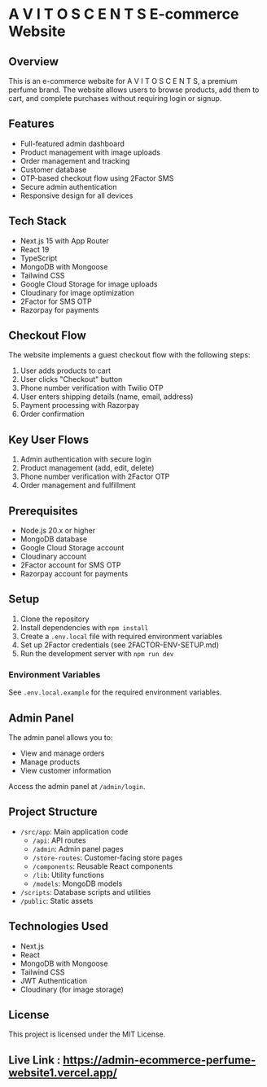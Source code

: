# A V I T O   S C E N T S E-commerce Website

## Overview
This is an e-commerce website for A V I T O   S C E N T S, a premium perfume brand. The website allows users to browse products, add them to cart, and complete purchases without requiring login or signup.

## Features

- Full-featured admin dashboard
- Product management with image uploads
- Order management and tracking
- Customer database
- OTP-based checkout flow using 2Factor SMS
- Secure admin authentication
- Responsive design for all devices

## Tech Stack

- Next.js 15 with App Router
- React 19
- TypeScript
- MongoDB with Mongoose
- Tailwind CSS
- Google Cloud Storage for image uploads
- Cloudinary for image optimization
- 2Factor for SMS OTP
- Razorpay for payments

## Checkout Flow
The website implements a guest checkout flow with the following steps:
1. User adds products to cart
2. User clicks "Checkout" button
3. Phone number verification with Twilio OTP
4. User enters shipping details (name, email, address)
5. Payment processing with Razorpay
6. Order confirmation

## Key User Flows

1. Admin authentication with secure login
2. Product management (add, edit, delete)
3. Phone number verification with 2Factor OTP
4. Order management and fulfillment

## Prerequisites

- Node.js 20.x or higher
- MongoDB database
- Google Cloud Storage account
- Cloudinary account
- 2Factor account for SMS OTP
- Razorpay account for payments

## Setup

1. Clone the repository
2. Install dependencies with `npm install`
3. Create a `.env.local` file with required environment variables
4. Set up 2Factor credentials (see 2FACTOR-ENV-SETUP.md)
5. Run the development server with `npm run dev`

### Environment Variables
See `.env.local.example` for the required environment variables.

## Admin Panel
The admin panel allows you to:
- View and manage orders
- Manage products
- View customer information

Access the admin panel at `/admin/login`.

## Project Structure

- `/src/app`: Main application code
  - `/api`: API routes
  - `/admin`: Admin panel pages
  - `/store-routes`: Customer-facing store pages
  - `/components`: Reusable React components
  - `/lib`: Utility functions
  - `/models`: MongoDB models
- `/scripts`: Database scripts and utilities
- `/public`: Static assets

## Technologies Used

- Next.js
- React
- MongoDB with Mongoose
- Tailwind CSS
- JWT Authentication
- Cloudinary (for image storage)

## License

This project is licensed under the MIT License.

## Live Link : https://admin-ecommerce-perfume-website1.vercel.app/
